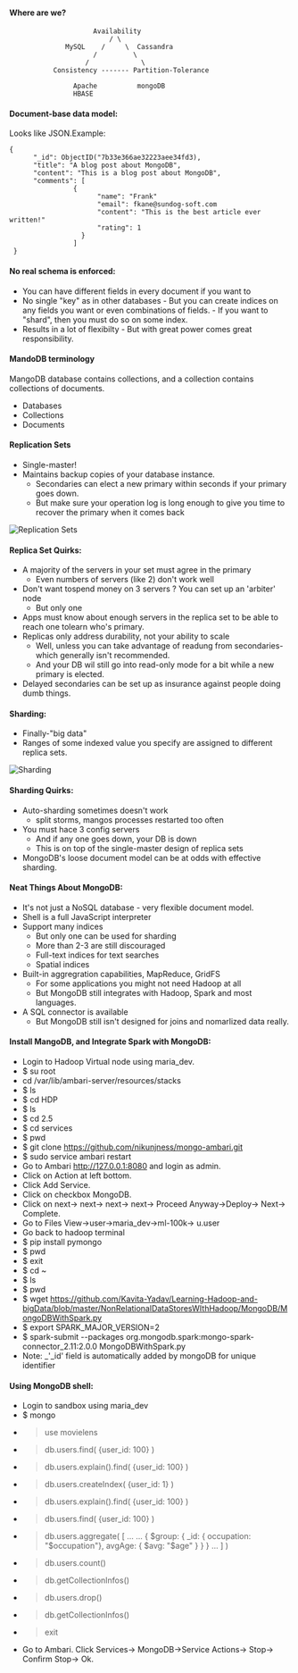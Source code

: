 #### Where are we?
  
  
                         Availability
                             / \
                  MySQL    /     \  Cassandra
                         /         \
                       /             \
               Consistency ------- Partition-Tolerance
                  
                    Apache          mongoDB
                    HBASE                   
                    
#### Document-base data model:

Looks like JSON.Example:

    {
          "_id": ObjectID("7b33e366ae32223aee34fd3),
          "title": "A blog post about MongoDB",
          "content": "This is a blog post about MongoDB",
          "comments": [
                    {
                          "name": "Frank"
                          "email": fkane@sundog-soft.com
                          "content": "This is the best article ever written!"
                          "rating": 1
                      }
                    ]
     }
 
 #### No real schema is enforced:
 
 - You can have different fields in every document if you want to
 - No single "key" as in other databases
        - But you can create indices on any fields you want or even combinations of fields.
        - If you want to "shard", then you must do so on some index.
 - Results in a lot of flexibilty
        - But with great power comes great responsibility.
       
  #### MandoDB terminology
  MangoDB database contains collections, and a collection contains collections of documents.
  - Databases
  - Collections
  - Documents
  
  #### Replication Sets
  - Single-master!
  - Maintains backup copies of your database instance.
      - Secondaries can elect a new primary within seconds if your primary goes down.
      - But make sure your operation log is long enough to give you time to recover the primary when it comes back

![Replication Sets](https://github.com/Kavita-Yadav/Learning-Hadoop-and-bigData/blob/master/Images/ReplicationSets.png)
                          
   #### Replica Set Quirks:
   - A majority of the servers in your set must agree in the primary
        - Even numbers of servers (like 2) don't work well
   - Don't want tospend money on 3 servers ? You can set up an 'arbiter' node
        - But only one
   - Apps must know about enough servers in the replica set to be able to reach one tolearn who's primary.
   - Replicas only address durability, not your ability to scale
        - Well, unless you can take advantage of readung from secondaries- which generally isn't recommended.
        - And your DB wil still go into read-only mode for a bit while a new primary is elected.
   - Delayed secondaries can be set up as insurance against people doing dumb things.
   
  #### Sharding:
  
  - Finally-"big data"
  - Ranges of some indexed value you specify are assigned to different replica sets.
  
  ![Sharding](https://github.com/Kavita-Yadav/Learning-Hadoop-and-bigData/blob/master/Images/Shrading.png)
                                                              
  #### Sharding Quirks:
  
  - Auto-sharding sometimes doesn't work
      - split storms, mangos processes restarted too often
  - You must hace 3 config servers
      - And if any one goes down, your DB is down
      - This is on top of the single-master design of replica sets
  - MongoDB's loose document model can be at odds with effective sharding.
  
  #### Neat Things About MongoDB:
  
  - It's not just a NoSQL database - very flexible document model.
  - Shell is a full JavaScript interpreter
  - Support many indices
      - But only one can be used for sharding
      - More than 2-3 are still discouraged
      - Full-text indices for text searches
      - Spatial indices
  - Built-in aggregration capabilities, MapReduce, GridFS
       - For some applications you might not need Hadoop at all
       - But MongoDB still integrates with Hadoop, Spark and most languages.
  - A SQL connector is available
       - But MongoDB still isn't designed for joins and nomarlized data really.
       
 #### Install MangoDB, and Integrate Spark with MongoDB:
 
  - Login to Hadoop Virtual node using maria_dev.
  - $ su root
  - cd /var/lib/ambari-server/resources/stacks
  - $ ls
  - $ cd HDP
  - $ ls
  - $ cd 2.5
  - $ cd services
  - $ pwd
  - $ git clone https://github.com/nikunjness/mongo-ambari.git
  - $ sudo service ambari restart
  - Go to Ambari http://127.0.0.1:8080 and login as admin.
  - Click on Action at left bottom.
  - Click Add Service.
  - Click on checkbox MongoDB.
  - Click on next-> next-> next-> next-> Proceed Anyway->Deploy-> Next-> Complete.
  - Go to Files View->user->maria_dev->ml-100k-> u.user
  - Go back to hadoop terminal
  - $ pip install pymongo
  - $ pwd
  - $ exit
  - $ cd ~
  - $ ls
  - $ pwd
  - $ wget https://github.com/Kavita-Yadav/Learning-Hadoop-and-bigData/blob/master/NonRelationalDataStoresWIthHadoop/MongoDB/MongoDBWithSpark.py
  - $ export SPARK_MAJOR_VERSION=2
  - $ spark-submit --packages org.mongodb.spark:mongo-spark-connector_2.11:2.0.0 MongoDBWithSpark.py
  - Note: _'_id' field is automatically added by mongoDB for unique identifier
  
  #### Using MongoDB shell:
  - Login to sandbox using maria_dev
  - $ mongo
  - > use movielens
  - > db.users.find( {user_id: 100} )
  - > db.users.explain().find( {user_id: 100} )
  - > db.users.createIndex( {user_id: 1} )
  - > db.users.explain().find( {user_id: 100} )
  - > db.users.find( {user_id: 100} )
  - >  db.users.aggregate( [
       ... ...  { $group: { _id: { occupation: "$occupation"}, avgAge: { $avg: "$age" } } }
       ... ] )
  - > db.users.count()
  - > db.getCollectionInfos()
  - > db.users.drop()
  - > db.getCollectionInfos()
  - > exit
  - Go to Ambari. Click Services-> MongoDB->Service Actions-> Stop-> Confirm Stop-> Ok.
                                                              
                                                              
